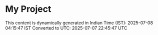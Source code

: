 # My Project

This content is dynamically generated in Indian Time (IST): 2025-07-08 04:15:47 IST
Converted to UTC: 2025-07-07 22:45:47 UTC
